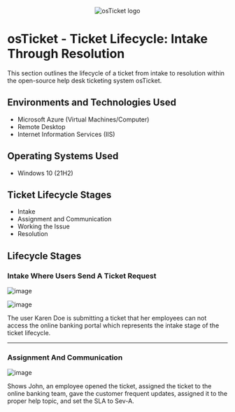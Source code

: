 <p align="center">
<img src="https://i.imgur.com/Clzj7Xs.png" alt="osTicket logo"/>
</p>

<h1>osTicket - Ticket Lifecycle: Intake Through Resolution</h1>
This section outlines the lifecycle of a ticket from intake to resolution within the open-source help desk ticketing system osTicket.<br />

<h2>Environments and Technologies Used</h2>

- Microsoft Azure (Virtual Machines/Computer)
- Remote Desktop
- Internet Information Services (IIS)

<h2>Operating Systems Used </h2>

- Windows 10</b> (21H2)

<h2>Ticket Lifecycle Stages</h2>

- Intake
- Assignment and Communication
- Working the Issue
- Resolution

<h2>Lifecycle Stages</h2>
<h3>Intake Where Users Send A Ticket Request</h3>

![image](https://github.com/user-attachments/assets/c8039388-a609-427f-94ee-f15ccc297ee1)

![image](https://github.com/user-attachments/assets/60662abd-05c2-47ce-b83d-b240767d3fe6)

<p>
The user Karen Doe is submitting a ticket that her employees can not access the online banking portal which represents the intake stage of the ticket lifecycle.
</p>
<hr>
<h3>Assignment And Communication</h3>

![image](https://github.com/user-attachments/assets/819ec945-80bd-40a0-833f-5efe139a8ccf)

<p>Shows John, an employee opened the ticket, assigned the ticket to the online banking team, gave the customer frequent updates, assigned it to the proper help topic, and set the SLA to Sev-A.</p>
